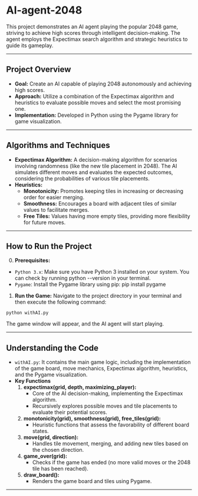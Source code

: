# AI-agent-2048

This project demonstrates an AI agent playing the popular 2048 game, striving to achieve high scores through intelligent decision-making. The agent employs the Expectimax search algorithm and strategic heuristics to guide its gameplay.
***
## Project Overview
- **Goal:** Create an AI capable of playing 2048 autonomously and achieving high scores.
- **Approach:** Utilize a combination of the Expectimax algorithm and heuristics to evaluate possible moves and select the most promising one.
- **Implementation:** Developed in Python using the Pygame library for game visualization.
***
## Algorithms and Techniques
- **Expectimax Algorithm:** A decision-making algorithm for scenarios involving randomness (like the new tile placement in 2048).
The AI simulates different moves and evaluates the expected outcomes, considering the probabilities of various tile placements.
- **Heuristics:**
  - **Monotonicity:** Promotes keeping tiles in increasing or decreasing order for easier merging.
  - **Smoothness:** Encourages a board with adjacent tiles of similar values to facilitate merges.
  - **Free Tiles:** Values having more empty tiles, providing more flexibility for future moves.
***
## How to Run the Project
0. **Prerequisites:**
- `Python 3.x`: Make sure you have Python 3 installed on your system. You can check by running python --version in your terminal.
- `Pygame`: Install the Pygame library using pip: pip install pygame

1. **Run the Game:**
  Navigate to the project directory in your terminal and then execute the following command:
  ```
  python withAI.py
  ```
  The game window will appear, and the AI agent will start playing.
***
## Understanding the Code
- `withAI.py`: It contains the main game logic, including the implementation of the game board, move mechanics, Expectimax algorithm, heuristics, and the Pygame visualization.
- **Key Functions**
  1. **expectimax(grid, depth, maximizing_player):**
     - Core of the AI decision-making, implementing the Expectimax algorithm.
     - Recursively explores possible moves and tile placements to evaluate their potential scores.
  2. **monotonicity(grid), smoothness(grid), free_tiles(grid):**
     - Heuristic functions that assess the favorability of different board states.
  4. **move(grid, direction):**
     - Handles tile movement, merging, and adding new tiles based on the chosen direction.
  6. **game_over(grid):**
     - Checks if the game has ended (no more valid moves or the 2048 tile has been reached).
  8. **draw_board():**
     - Renders the game board and tiles using Pygame.

***
